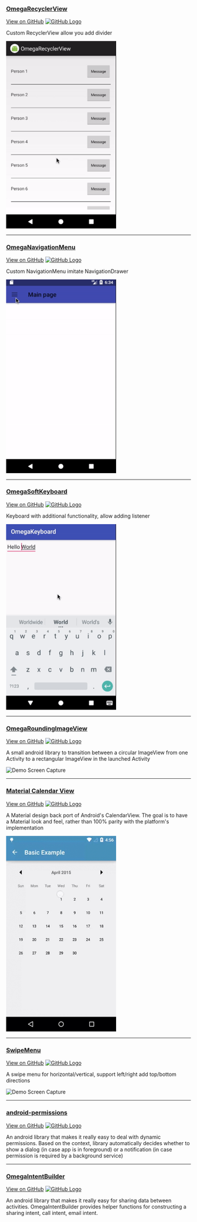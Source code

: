 ### [OmegaRecyclerView](https://omega-r.github.io/OmegaRecyclerView)
[View on GitHub](https://github.com/Omega-R/OmegaRecyclerView) [![GitHub Logo](/images/github.ico)](https://github.com/Omega-R/OmegaRecyclerView) 

Custom RecyclerView allow you add divider

<img src="/images/recycler_view.gif" alt="Demo Screen Capture" width="300px" />

----------------------------------------------------------------------------------------------------------------------------

### [OmegaNavigationMenu](https://omega-r.github.io/OmegaNavigationMenu)
[View on GitHub](https://github.com/Omega-R/OmegaNavigationMenu) [![GitHub Logo](/images/github.ico)](https://github.com/Omega-R/OmegaNavigationMenu)

Custom NavigationMenu imitate NavigationDrawer

<img src="/images/navigation_menu.gif" alt="Demo Screen Capture" width="300px" />

----------------------------------------------------------------------------------------------------------------------------

### [OmegaSoftKeyboard](https://omega-r.github.io/OmegaKeyboard)
[View on GitHub](https://github.com/Omega-R/OmegaKeyboard) [![GitHub Logo](/images/github.ico)](https://github.com/Omega-R/OmegaKeyboard)

Keyboard with additional functionality, allow adding listener

<img src="/images/omega_keyboard.gif" alt="Demo Screen Capture" width="300px" />

----------------------------------------------------------------------------------------------------------------------------

### [OmegaRoundingImageView](https://omega-r.github.io/OmegaRoundingImageView)
[View on GitHub](https://github.com/Omega-R/OmegaRoundingImageView) [![GitHub Logo](/images/github.ico)](https://github.com/Omega-R/OmegaRoundingImageView)

A small android library to transition between a circular ImageView from one Activity to a rectangular ImageView in the launched Activity

<img src="/images/sample.gif" alt="Demo Screen Capture" width="300px" />

----------------------------------------------------------------------------------------------------------------------------

### [Material Calendar View](external/material_calendar_view)
[View on GitHub](https://github.com/prolificinteractive/material-calendarview) [![GitHub Logo](/images/github.ico)](https://github.com/prolificinteractive/material-calendarview)

A Material design back port of Android's CalendarView. The goal is to have a Material look and feel, rather than 100% parity with the platform's implementation

<img src="/images/material_calendar.gif" alt="Demo Screen Capture" width="300px" />

----------------------------------------------------------------------------------------------------------------------------

### [SwipeMenu](external/swipe_menu)
[View on GitHub](https://github.com/TUBB/SwipeMenu) [![GitHub Logo](/images/github.ico)](https://github.com/TUBB/SwipeMenu)

A swipe menu for horizontal/vertical, support left/right add top/bottom directions

<img src="/images/swipe_menu.gif" alt="Demo Screen Capture" width="300px" />

----------------------------------------------------------------------------------------------------------------------------

### [android-permissions](external/android_permission)
[View on GitHub](https://github.com/nishkarsh/android-permissions) [![GitHub Logo](/images/github.ico)](https://github.com/nishkarsh/android-permissions)

An android library that makes it really easy to deal with dynamic permissions. Based on the context, library automatically decides whether to show a dialog (in case app is in foreground) or a notification (in case permission is required by a background service)

----------------------------------------------------------------------------------------------------------------------------

### [OmegaIntentBuilder](external/OmegaIntentBuilder)
[View on GitHub](https://github.com/Omega-R/OmegaIntentBuilder) [![GitHub Logo](/images/github.ico)](https://github.com/nishkarsh/android-permissions)

An android library that makes it really easy for sharing data between activities. OmegaIntentBuilder provides helper functions for constructing a sharing intent, call intent, email intent.
